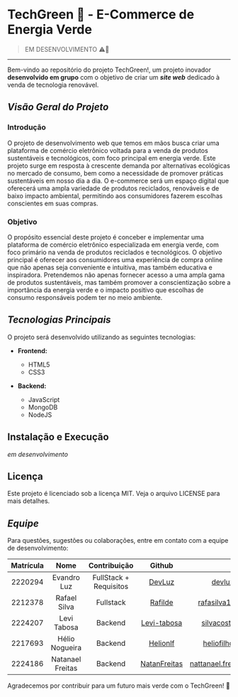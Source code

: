 # TechGreen :seedling: - E-Commerce de Energia Verde
> EM DESENVOLVIMENTO ⚠️🚨
***

Bem-vindo ao repositório do projeto TechGreen!, um projeto inovador **desenvolvido em grupo** com o objetivo de criar um __*site web*__ dedicado à venda de tecnologia renovável.

## **_Visão Geral do Projeto_**

### Introdução
O projeto de desenvolvimento web que temos em mãos busca criar uma plataforma de comércio eletrônico voltada para a venda de produtos sustentáveis e tecnológicos, com foco principal em energia verde. Este projeto surge em resposta à crescente demanda por alternativas ecológicas no mercado de consumo, bem como a necessidade de promover práticas sustentáveis em nosso dia a dia. O e-commerce será um espaço digital que oferecerá uma ampla variedade de produtos reciclados, renováveis e de baixo impacto ambiental, permitindo aos consumidores fazerem escolhas conscientes em suas compras.

### Objetivo
O propósito essencial deste projeto é conceber e implementar uma plataforma de comércio eletrônico especializada em energia verde, com foco primário na venda de produtos reciclados e tecnológicos. O objetivo principal é oferecer aos consumidores uma experiência de compra online que não apenas seja conveniente e intuitiva, mas também educativa e inspiradora. Pretendemos não apenas fornecer acesso a uma ampla gama de produtos sustentáveis, mas também promover a conscientização sobre a importância da energia verde e o impacto positivo que escolhas de consumo responsáveis podem ter no meio ambiente.

## **_Tecnologias Principais_**

O projeto será desenvolvido utilizando as seguintes tecnologias:

- **Frontend:**
  - HTML5
  - CSS3

- **Backend:**
  - JavaScript
  - MongoDB
  - NodeJS

## Instalação e Execução
_em desenvolvimento_

## Licença
Este projeto é licenciado sob a licença MIT. Veja o arquivo LICENSE para mais detalhes.

## **_Equipe_**
Para questões, sugestões ou colaborações, entre em contato com a equipe de desenvolvimento:

Matrícula | Nome | Contribuição | Github | Email
:---:|:---:|:---:|:---:|:---:
2220294 | Evandro Luz | FullStack + Requisitos | [DevLuz](https://github.com/d3vluz) | devluz@hotmail.com
2212378 | Rafael Silva | Fullstack | [Rafilde](https://github.com/Rafilde) | rafasilva182003@gmail.com
2224207 | Levi Tabosa | Backend | [Levi-tabosa](https://github.com/levi-tabosa) | silvacostaelevi@gmail.com
2217693 | Hélio Nogueira | Backend | [Helionlf](https://github.com/helionlf) | heliofilhofhnlf@gmail.com
2224186 | Natanael Freitas | Backend | [NatanFreitas](https://github.com/natanfreitas) | nattanael.freitas2341@gmail.com

Agradecemos por contribuir para um futuro mais verde com o TechGreen! :leaves:
